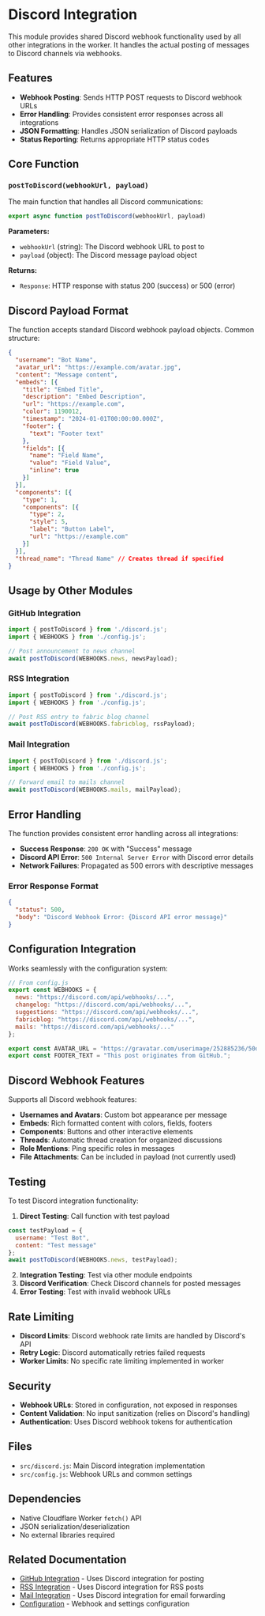 # Discord Integration

This module provides shared Discord webhook functionality used by all other integrations in the worker. It handles the actual posting of messages to Discord channels via webhooks.

## Features

- **Webhook Posting**: Sends HTTP POST requests to Discord webhook URLs
- **Error Handling**: Provides consistent error responses across all integrations
- **JSON Formatting**: Handles JSON serialization of Discord payloads
- **Status Reporting**: Returns appropriate HTTP status codes

## Core Function

### `postToDiscord(webhookUrl, payload)`

The main function that handles all Discord communications:

```javascript
export async function postToDiscord(webhookUrl, payload)
```

**Parameters:**
- `webhookUrl` (string): The Discord webhook URL to post to
- `payload` (object): The Discord message payload object

**Returns:**
- `Response`: HTTP response with status 200 (success) or 500 (error)

## Discord Payload Format

The function accepts standard Discord webhook payload objects. Common structure:

```json
{
  "username": "Bot Name",
  "avatar_url": "https://example.com/avatar.jpg",
  "content": "Message content",
  "embeds": [{
    "title": "Embed Title",
    "description": "Embed Description", 
    "url": "https://example.com",
    "color": 1190012,
    "timestamp": "2024-01-01T00:00:00.000Z",
    "footer": {
      "text": "Footer text"
    },
    "fields": [{
      "name": "Field Name",
      "value": "Field Value",
      "inline": true
    }]
  }],
  "components": [{
    "type": 1,
    "components": [{
      "type": 2,
      "style": 5,
      "label": "Button Label",
      "url": "https://example.com"
    }]
  }],
  "thread_name": "Thread Name" // Creates thread if specified
}
```

## Usage by Other Modules

### GitHub Integration
```javascript
import { postToDiscord } from './discord.js';
import { WEBHOOKS } from './config.js';

// Post announcement to news channel
await postToDiscord(WEBHOOKS.news, newsPayload);
```

### RSS Integration  
```javascript
import { postToDiscord } from './discord.js';
import { WEBHOOKS } from './config.js';

// Post RSS entry to fabric blog channel
await postToDiscord(WEBHOOKS.fabricblog, rssPayload);
```

### Mail Integration
```javascript
import { postToDiscord } from './discord.js';
import { WEBHOOKS } from './config.js';

// Forward email to mails channel
await postToDiscord(WEBHOOKS.mails, mailPayload);
```

## Error Handling

The function provides consistent error handling across all integrations:

- **Success Response**: `200 OK` with "Success" message
- **Discord API Error**: `500 Internal Server Error` with Discord error details
- **Network Failures**: Propagated as 500 errors with descriptive messages

### Error Response Format
```json
{
  "status": 500,
  "body": "Discord Webhook Error: {Discord API error message}"
}
```

## Configuration Integration

Works seamlessly with the configuration system:

```javascript
// From config.js
export const WEBHOOKS = {
  news: "https://discord.com/api/webhooks/...",
  changelog: "https://discord.com/api/webhooks/...", 
  suggestions: "https://discord.com/api/webhooks/...",
  fabricblog: "https://discord.com/api/webhooks/...",
  mails: "https://discord.com/api/webhooks/..."
};

export const AVATAR_URL = "https://gravatar.com/userimage/252885236/50dd5bda073144e4f2505039bf8bb6a0.jpeg?size=256";
export const FOOTER_TEXT = "This post originates from GitHub.";
```

## Discord Webhook Features

Supports all Discord webhook features:

- **Usernames and Avatars**: Custom bot appearance per message
- **Embeds**: Rich formatted content with colors, fields, footers
- **Components**: Buttons and other interactive elements
- **Threads**: Automatic thread creation for organized discussions
- **Role Mentions**: Ping specific roles in messages
- **File Attachments**: Can be included in payload (not currently used)

## Testing

To test Discord integration functionality:

1. **Direct Testing**: Call function with test payload
```javascript
const testPayload = {
  username: "Test Bot",
  content: "Test message"
};
await postToDiscord(WEBHOOKS.news, testPayload);
```

2. **Integration Testing**: Test via other module endpoints
3. **Discord Verification**: Check Discord channels for posted messages
4. **Error Testing**: Test with invalid webhook URLs

## Rate Limiting

- **Discord Limits**: Discord webhook rate limits are handled by Discord's API
- **Retry Logic**: Discord automatically retries failed requests
- **Worker Limits**: No specific rate limiting implemented in worker

## Security

- **Webhook URLs**: Stored in configuration, not exposed in responses
- **Content Validation**: No input sanitization (relies on Discord's handling)
- **Authentication**: Uses Discord webhook tokens for authentication

## Files

- `src/discord.js`: Main Discord integration implementation
- `src/config.js`: Webhook URLs and common settings

## Dependencies

- Native Cloudflare Worker `fetch()` API
- JSON serialization/deserialization
- No external libraries required

## Related Documentation

- [GitHub Integration](GITHUB_INTEGRATION.md) - Uses Discord integration for posting
- [RSS Integration](RSS_INTEGRATION.md) - Uses Discord integration for RSS posts  
- [Mail Integration](MAIL_INTEGRATION.md) - Uses Discord integration for email forwarding
- [Configuration](README.md#configuration) - Webhook and settings configuration